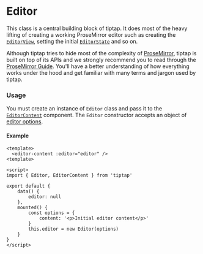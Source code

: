 # Editor

This class is a central building block of tiptap. It does most of the heavy lifting of creating a working ProseMirror
editor such as creating the [`EditorView`][@ProseMirror-view], setting the initial 
[`EditorState`][@ProseMirror-state] and so on.

Although tiptap tries to hide most of the complexity of [ProseMirror][@ProseMirror], tiptap is built on top of its APIs
and we strongly recommend you to read through the [ProseMirror Guide][@ProseMirror-guide]. You'll have a better 
understanding of how everything works under the hood and get familiar with many terms and jargon used by tiptap.

### Usage
You must create an instance of `Editor` class and pass it to the [`EditorContent`](components.md#editor-content) 
component. The `Editor` constructor accepts an object of [editor options](#editor-options).

#### Example
```vue
<template>
  <editor-content :editor="editor" />
<template>

<script>
import { Editor, EditorContent } from 'tiptap'

export default {
    data() {
        editor: null
    },
    mounted() {
        const options = {
            content: '<p>Initial editor content</p>'
        }
        this.editor = new Editor(options)
    }
}
</script>
```

[@ProseMirror]: https://ProseMirror.net/docs/
[@ProseMirror-guide]: https://ProseMirror.net/docs/guide/
[@ProseMirror-view]: https://ProseMirror.net/docs/ref/#view.EditorView
[@ProseMirror-state]: https://ProseMirror.net/docs/ref/#state.Editor_State